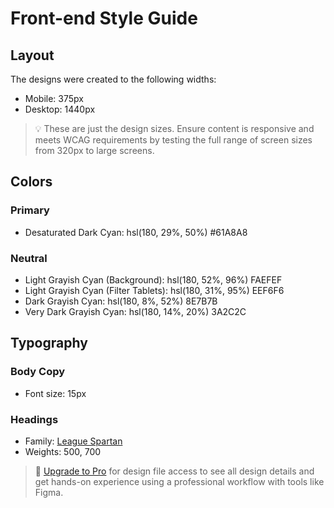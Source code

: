 # Front-end Style Guide

## Layout

The designs were created to the following widths:

- Mobile: 375px
- Desktop: 1440px

> 💡 These are just the design sizes. Ensure content is responsive and meets WCAG requirements by testing the full range of screen sizes from 320px to large screens.

## Colors

### Primary

- Desaturated Dark Cyan: hsl(180, 29%, 50%) #61A8A8

### Neutral

- Light Grayish Cyan (Background): hsl(180, 52%, 96%) FAEFEF
- Light Grayish Cyan (Filter Tablets): hsl(180, 31%, 95%) EEF6F6
- Dark Grayish Cyan: hsl(180, 8%, 52%) 8E7B7B
- Very Dark Grayish Cyan: hsl(180, 14%, 20%) 3A2C2C

## Typography

### Body Copy

- Font size: 15px

### Headings

- Family: [League Spartan](https://fonts.google.com/specimen/League+Spartan)
- Weights: 500, 700

> 💎 [Upgrade to Pro](https://www.frontendmentor.io/pro?ref=style-guide) for design file access to see all design details and get hands-on experience using a professional workflow with tools like Figma.
